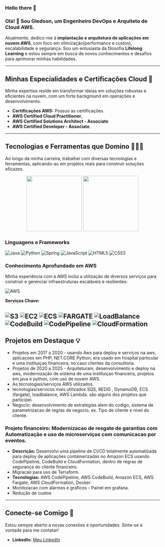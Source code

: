 ### Hello there 👋

### Olá! 👋 Sou Gledson, um Engenheiro DevOps e Arquiteto de Cloud AWS.

Atualmente, dedico-me à **implantação e arquitetura de aplicações em nuvem AWS**, com foco em otimização(performance e custos), escalabilidade e segurança.
Sou um entusiasta da filosofia **Lifelong Learning** e estou sempre em busca de novos conhecimentos e desafios para aprimorar minhas habilidades.

---

## Minhas Especialidades e Certificações Cloud 🚀

Minha expertise reside em transformar ideias em soluções robustas e eficientes na nuvem, com um forte background em operações e desenvolvimento.

* **Certificações AWS:** Possuo as certificações
* **AWS Certified Cloud Practitioner**,
* **AWS Certified Solutions Architect - Associate** 
* **AWS Certified Developer - Associate**.
<!--* (3x AWS Practitioner 2019 - DVA - Developer 2021 and SAA Architect - 2025)-->

---

## Tecnologias e Ferramentas que Domino 👨🏾‍💻

Ao longo da minha carreira, trabalhei com diversas tecnologias e ferramentas, aplicando-as em projetos reais para construir soluções eficazes.

<div align="center">
  <img height="180em" src="https://github-readme-stats.vercel.app/api?username=gleds3000&show_icons=true&theme=algolia&include_all_commits=true&count_private=true"/>
  <img height="180em" src="https://github-readme-stats.vercel.app/api/top-langs/?username=gleds3000&layout=compact&langs_count=7&theme=algolia"/>
</div>

### Linguagens e Frameworks

![Java](https://img.shields.io/badge/-Java-007396?style=flat-square&logo=java)
![Python](https://img.shields.io/badge/python-3670A0?style=for-the-badge&logo=python&logoColor=ffdd54)
![Spring](https://img.shields.io/badge/-Spring-6DB33F?style=flat-square&logo=spring&logoColor=white)
![JavaScript](https://img.shields.io/badge/-JavaScript-black?style=flat-square&logo=javascript)
![HTML5](https://img.shields.io/badge/-HTML5-E34F26?style=flat-square&logo=html5&logoColor=white)
![CSS3](https://img.shields.io/badge/-CSS3-1572B6?style=flat-square&logo=css3)

### Conhecimento Aprofundado em AWS

Minha experiência com a AWS inclui a utilização de diversos serviços para construir e gerenciar infraestruturas escaláveis e resilientes:

![AWS](https://img.shields.io/badge/AWS-%23FF9900.svg?style=for-the-badge&logo=amazon-aws&logoColor=white)

**Serviços Chave:**

![S3](https://img.shields.io/badge/S3-%23FF9900.svg?style=for-the-badge&logo=amazon-aws&logoColor=white)
![EC2](https://img.shields.io/badge/EC2-%23FF9900.svg?style=for-the-badge&logo=amazon-aws&logoColor=white)
![ECS](https://img.shields.io/badge/ECS-%23FF9900.svg?style=for-the-badge&logo=amazon-aws&logoColor=white)
![FARGATE](https://img.shields.io/badge/Fargate-%23FF9900.svg?style=for-the-badge&logo=amazon-aws&logoColor=white)
![LoadBalance](https://img.shields.io/badge/LoadBalance-%23FF9900.svg?style=for-the-badge&logo=amazon-aws&logoColor=white)
![CodeBuild](https://img.shields.io/badge/CodeBuild-%23FF9900.svg?style=for-the-badge&logo=amazon-aws&logoColor=white)
![CodePipeline](https://img.shields.io/badge/CodePipeline-%23FF9900.svg?style=for-the-badge&logo=amazon-aws&logoColor=white)
![CloudFormation](https://img.shields.io/badge/CloudFormation-%23FF9900.svg?style=for-the-badge&logo=amazon-aws&logoColor=white)
---

## Projetos em Destaque 💡

* Projetos em 2017 a 2020 - usando Aws para deploy e serviços na aws, aplicacoes em PHP, NET.CORE Python, era usado em hospital particular e uma instituiçao financeira, no caso clientes da consultoria.
* Projetos de 2020 a 2025 - Arquiteturam, desenvolvimento e deploy na aws, modernização de sistema de uma instituiçao financeira, projetos em java e python, com uso de nuvem AWS.
* As tecnologias/serviços AWS utilizados.
* tecnologias/servicos mais utilizados SQS, REDIS , DynamoDB, ECS (fargate), loadbalance, AWS Lambda. são alguns dos projetos que participei.
* Negocio: desenvolvimento de estrategias alem do codigo, sistema de parametrizacao de regras de negocio. ex. Tipo de cliente e nivel do cliente. 


### Projeto financeiro: Modernizacao de resgate de garantias com Automatização e uso de microserviços com comunicacao por eventos.
* **Descrição:** Desenvolvi uma pipeline de CI/CD totalmente automatizada para deploy de aplicações containerizadas no Amazon ECS usando CodePipeline, CodeBuild e CloudFormation, dentro de regras de segurança do cliente financeiro.
* Migracao para uso de Terraform. 
* **Tecnologias:** AWS CodePipeline, AWS CodeBuild, Amazon ECS, AWS Fargate, AWS CloudFormation, Docker.
* Monitoracao com alarmes e graficos - Painel em grafana.
* Redução de custos 
---

## Conecte-se Comigo 💬

Estou sempre aberto a novas conexões e oportunidades. Sinta-se à vontade para me contatar!

* **LinkedIn:** [Meu LinkedIn](https://www.linkedin.com/in/gledson-oliveira/)

<!--
**gleds3000/gleds3000** is a ✨ _special_ ✨ repository because its `README.md` (this file) appears on your GitHub profile.


- 🚀  I’m currently working with deployment and architecture of applications in AWS clouds (as Devops)
- 🔖  Certified in AWS Practioner, Architect and Developer
- 👨🏾‍💻  Lifelong Learning

<div align="center">
  <a href="https://github.com/gleds3000">
  <img height="180em" src="https://github-readme-stats.vercel.app/api?username=gleds3000&show_icons=true&theme=algolia&include_all_commits=true&count_private=true"/>
  <img height="180em" src="https://github-readme-stats.vercel.app/api/top-langs/?username=gleds3000&layout=compact&langs_count=7&theme=algolia"/>
</div>

 ## ⚡ Algumas tecnologias trabalhadas nos ultimos anos!!!
  
![Java](https://img.shields.io/badge/-Java-007396?style=flat-square&logo=java)
![Python](https://img.shields.io/badge/python-3670A0?style=for-the-badge&logo=python&logoColor=ffdd54)
![Spring](https://img.shields.io/badge/-Spring-6DB33F?style=flat-square&logo=spring&logoColor=white)
![JavaScript](https://img.shields.io/badge/-JavaScript-black?style=flat-square&logo=javascript)
![HTML5](https://img.shields.io/badge/-HTML5-E34F26?style=flat-square&logo=html5&logoColor=white)
![CSS3](https://img.shields.io/badge/-CSS3-1572B6?style=flat-square&logo=css3)
  
## ⚡ Conhecimento Dedicado na AWS
# 3 x AWS - DVA - Developer and SAA Architect - 2025
  
  ![AWS](https://img.shields.io/badge/AWS-%23FF9900.svg?style=for-the-badge&logo=amazon-aws&logoColor=white)
# Serviços:  
  ![S3](https://img.shields.io/badge/S3-%23FF9900.svg?style=for-the-badge&logo=amazon-aws&logoColor=white)
  ![EC2](https://img.shields.io/badge/EC2-%23FF9900.svg?style=for-the-badge&logo=amazon-aws&logoColor=white)
  ![ECS](https://img.shields.io/badge/ECS-%23FF9900.svg?style=for-the-badge&logo=amazon-aws&logoColor=white)
  ![FARGATE](https://img.shields.io/badge/Fargate-%23FF9900.svg?style=for-the-badge&logo=amazon-aws&logoColor=white)
  ![LoadBalance](https://img.shields.io/badge/LoadBalance-%23FF9900.svg?style=for-the-badge&logo=amazon-aws&logoColor=white)
  ![CodeBuild](https://img.shields.io/badge/CodeBuild-%23FF9900.svg?style=for-the-badge&logo=amazon-aws&logoColor=white)
  ![CodePipeline](https://img.shields.io/badge/CodePipeline-%23FF9900.svg?style=for-the-badge&logo=amazon-aws&logoColor=white)
  ![CloudFormation](https://img.shields.io/badge/CloudFormation-%23FF9900.svg?style=for-the-badge&logo=amazon-aws&logoColor=white)
  
-->
